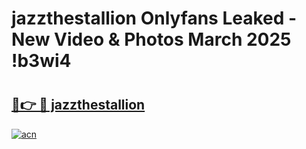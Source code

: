 # jazzthestallion Onlyfans Leaked - New Video & Photos March 2025 !b3wi4

# <h2><a href="https://k0p6go.iuczelnia.edu.pl?title=jazzthestallion&ref=b3wi4">🔗👉 🔴 jazzthestallion</a></h2>

[![acn](https://github.com/user-attachments/assets/0f9c940e-d8b0-45ae-aac7-cd30a18b3e1c)](https://k0p6go.iuczelnia.edu.pl?title=jazzthestallion&ref=b3wi4)

